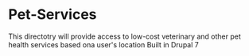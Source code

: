 # Pet-Services
This directotry will provide access to low-cost veterinary and other pet health services based ona user's location
Built in Drupal 7

